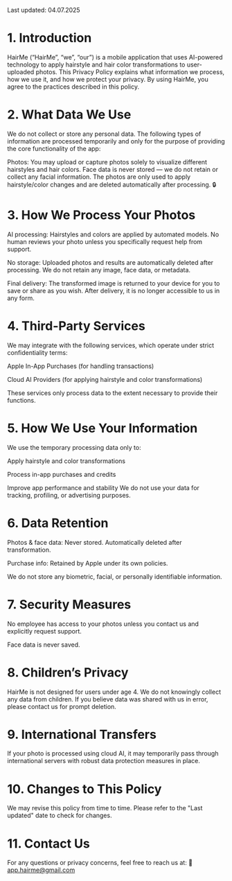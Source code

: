 Last updated: 04.07.2025

# 1. Introduction
HairMe (“HairMe”, “we”, “our”) is a mobile application that uses AI-powered technology to apply hairstyle and hair color transformations to user-uploaded photos. This Privacy Policy explains what information we process, how we use it, and how we protect your privacy. By using HairMe, you agree to the practices described in this policy.

# 2. What Data We Use
We do not collect or store any personal data. The following types of information are processed temporarily and only for the purpose of providing the core functionality of the app:

Photos: You may upload or capture photos solely to visualize different hairstyles and hair colors.
Face data is never stored — we do not retain or collect any facial information. The photos are only used to apply hairstyle/color changes and are deleted automatically after processing. 🔒 

# 3. How We Process Your Photos

AI processing: Hairstyles and colors are applied by automated models. No human reviews your photo unless you specifically request help from support.

No storage: Uploaded photos and results are automatically deleted after processing. We do not retain any image, face data, or metadata.

Final delivery: The transformed image is returned to your device for you to save or share as you wish. After delivery, it is no longer accessible to us in any form.

# 4. Third-Party Services
We may integrate with the following services, which operate under strict confidentiality terms:

Apple In-App Purchases (for handling transactions)

Cloud AI Providers (for applying hairstyle and color transformations)

These services only process data to the extent necessary to provide their functions.

# 5. How We Use Your Information
We use the temporary processing data only to:

Apply hairstyle and color transformations

Process in-app purchases and credits

Improve app performance and stability
We do not use your data for tracking, profiling, or advertising purposes.

# 6. Data Retention
Photos & face data: Never stored. Automatically deleted after transformation.

Purchase info: Retained by Apple under its own policies.

We do not store any biometric, facial, or personally identifiable information.

# 7. Security Measures
No employee has access to your photos unless you contact us and explicitly request support.

Face data is never saved.

# 8. Children’s Privacy
HairMe is not designed for users under age 4. We do not knowingly collect any data from children. If you believe data was shared with us in error, please contact us for prompt deletion.

# 9. International Transfers
If your photo is processed using cloud AI, it may temporarily pass through international servers with robust data protection measures in place.

# 10. Changes to This Policy
We may revise this policy from time to time. Please refer to the "Last updated" date to check for changes.

# 11. Contact Us
For any questions or privacy concerns, feel free to reach us at:
📧 app.hairme@gmail.com
